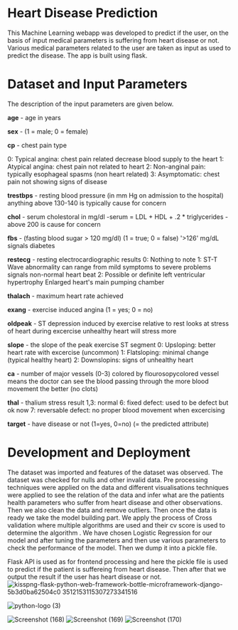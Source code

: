 # Heart Disease Prediction

This Machine Learning webapp was developed to predict if the user, on the basis of input medical parameters is suffering from heart disease or not. Various medical parameters related to the user are taken as input as used to predict the disease. The app is built using flask.

# Dataset and Input Parameters

The description of the input parameters are given below.

**age** - age in years

**sex** - (1 = male; 0 = female)

**cp** - chest pain type

0: Typical angina: chest pain related decrease blood supply to the heart 
1: Atypical angina: chest pain not related to heart 
2: Non-anginal pain: typically esophageal spasms (non heart related) 
3: Asymptomatic: chest pain not showing signs of disease

**trestbps** - resting blood pressure (in mm Hg on admission to the hospital) anything above 130-140 is typically cause for concern

**chol** - serum cholestoral in mg/dl 
-serum = LDL + HDL + .2 * triglycerides
-above 200 is cause for concern

**fbs** - (fasting blood sugar > 120 mg/dl) (1 = true; 0 = false)
'>126' mg/dL signals diabetes

**restecg** - resting electrocardiographic results 
0: Nothing to note 
1: ST-T Wave abnormality can range from mild symptoms to severe problems signals non-normal heart beat 
2: Possible or definite left ventricular hypertrophy Enlarged heart's main pumping chamber

**thalach** - maximum heart rate achieved

**exang** - exercise induced angina (1 = yes; 0 = no)

**oldpeak** - ST depression induced by exercise relative to rest looks at stress of heart during excercise unhealthy heart will stress more

**slope** - the slope of the peak exercise ST segment
0: Upsloping: better heart rate with excercise (uncommon)
1: Flatsloping: minimal change (typical healthy heart)
2: Downslopins: signs of unhealthy heart

**ca** - number of major vessels (0-3) colored by flourosopycolored vessel means the doctor can see the blood passing through the more blood movement the better (no clots)

**thal** - thalium stress result
1,3: normal
6: fixed defect: used to be defect but ok now
7: reversable defect: no proper blood movement when excercising

**target** - have disease or not (1=yes, 0=no) (= the predicted attribute)

# Development and Deployment

The dataset was imported and features of the dataset was observed. The dataset was checked for nulls and other invalid data.
Pre processing techniques were applied on the data and different visualisations techniques were applied to see the relation of the data and infer what are  the patients health parameters who suffer  from heart disease and other observations. Then we also clean the data and remove outliers. Then once the data is ready we take the model building part. We apply the process of Cross validation where multiple algorithms are used and their cv score is used to determine the algorithm . We have chosen Logistic Regression for our model and after tuning the parameters and then use various parameters to check the performance of the model. Then we dump it into a pickle file.

Flask API is used as for frontend processing and here the pickle file is used to predict if the patient is suffereing from heart disease. Then after that we output the result if the user has heart disease or not.
![kisspng-flask-python-web-framework-bottle-microframework-django-5b3d0ba62504c0 3512153115307273341516](https://user-images.githubusercontent.com/76935226/148778829-022b8b36-35a6-4f76-b609-73a8c2321541.jpg)

![python-logo (3)](https://user-images.githubusercontent.com/76935226/148778780-89966f0d-8195-42f9-8ed8-6bff84d62efc.jpg)



![Screenshot (168)](https://user-images.githubusercontent.com/76935226/148761790-ca531058-7ecf-470c-a47c-736d54b59ca7.png)
![Screenshot (169)](https://user-images.githubusercontent.com/76935226/148761805-fbb0e266-f196-41e0-b6fd-c06978f8b068.png)
![Screenshot (170)](https://user-images.githubusercontent.com/76935226/148761986-59cdd8a5-91b9-43b8-a99a-9f1bcee47c27.png)
